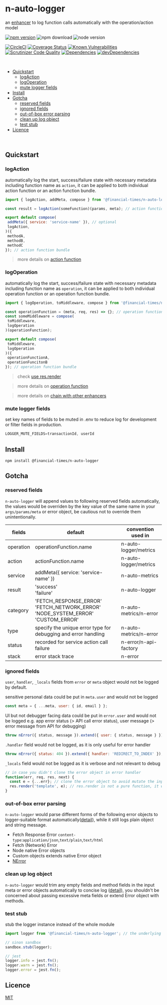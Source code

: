 # n-auto-logger 

an [enhancer](https://github.com/Financial-Times/n-express-enhancer) to log function calls automatically with the operation/action model

[![npm version](https://badge.fury.io/js/%40financial-times%2Fn-auto-logger.svg)](https://badge.fury.io/js/%40financial-times%2Fn-auto-logger)
![npm download](https://img.shields.io/npm/dm/@financial-times/n-auto-logger.svg)
![node version](https://img.shields.io/node/v/@financial-times/n-auto-logger.svg)


[![CircleCI](https://circleci.com/gh/Financial-Times/n-auto-logger.svg?style=shield)](https://circleci.com/gh/Financial-Times/n-auto-logger)
[![Coverage Status](https://coveralls.io/repos/github/Financial-Times/n-auto-logger/badge.svg?branch=master)](https://coveralls.io/github/Financial-Times/n-auto-logger?branch=master)
[![Known Vulnerabilities](https://snyk.io/test/github/Financial-Times/n-auto-logger/badge.svg)](https://snyk.io/test/github/Financial-Times/n-auto-logger)
[![Scrutinizer Code Quality](https://scrutinizer-ci.com/g/Financial-Times/n-auto-logger/badges/quality-score.png?b=master)](https://scrutinizer-ci.com/g/Financial-Times/n-auto-logger/?branch=master)
[![Dependencies](https://david-dm.org/Financial-Times/n-auto-logger.svg)](https://david-dm.org/Financial-Times/n-auto-logger)
[![devDependencies](https://david-dm.org/Financial-Times/n-auto-logger/dev-status.svg)](https://david-dm.org/Financial-Times/n-auto-logger?type=dev)

<br>

- [Quickstart](#quickstart)
  * [logAction](#logaction)
  * [logOperation](#logoperation)
  * [mute logger fields](#mute-logger-fields)
- [Install](#install)
- [Gotcha](#gotcha)
  * [reserved fields](#reserved-fields)
  * [ignored fields](#ignored-fields)
  * [out-of-box error parsing](#out-of-box-error-parsing)
  * [clean up log object](#clean-up-log-object)
  * [test stub](#test-stub)
- [Licence](#licence)

<br>

## Quickstart

### logAction

automatically log the start, success/failure state with necessary metadata including function name as `action`, it can be applied to both individual action function or an action function bundle.

```js
import { logAction, addMeta, compose } from '@financial-times/n-auto-logger';

const result = logAction(someFunction)(params, meta); // action function

export default compose(
 addMeta({ service: 'service-name' }), // optional
 logAction,
)({ 
 methodA, 
 methodB, 
 methodC 
}); // action function bundle
```

> more details on [action function](https://github.com/financial-Times/n-express-enhancer#action-function)

### logOperation

automatically log the start, success/failure state with necessary metadata including function name as `operation`, it can be applied to both individual operation function or an operation function bundle.

```js
import { logOperation, toMiddleware, compose } from '@financial-times/n-auto-logger';

const operationFunction = (meta, req, res) => {}; // operation function
const someMiddleware = compose(
 toMiddleware, 
 logOperation
)(operationFunction);

export default compose(
 toMiddleware, 
 logOperation
)({ 
 operationFunctionA, 
 operationFuncitonB 
}); // operation function bundle
```
> check [use res.render](https://github.com/Financial-Times/n-express-enhancer#use-resrender)

> more details on [operation function](https://github.com/financial-Times/n-express-enhancer#operatoin-function)

> more details on [chain with other enhancers](https://github.com/Financial-Times/n-express-enhancer/blob/master/README.md#chain-a-series-of-enhancers)

### mute logger fields

set key names of fields to be muted in .env to reduce log for development or filter fields in production.

```js
LOGGER_MUTE_FIELDS=transactionId, userId
```

## Install
```shell
npm install @financial-times/n-auto-logger
```

## Gotcha

### reserved fields
`n-auto-logger` will append values to following reserved fields automatically, the values would be overriden by the key value of the same name in your `args/params/meta` or error object, be cautious not to override them unintentionally.

| fields    | default                                                                            | convention used in     |
|-----------|------------------------------------------------------------------------------------|------------------------|
| operation | operationFunction.name                                                             | n-auto-logger/metrics  |
| action    | actionFunction.name                                                                | n-auto-logger/metrics  |
| service   | addMeta({ service: 'service-name' })                                               | n-auto-metrics         |
| result    | 'success'<br>'failure'                                                                | n-auto-logger          |
| category  | 'FETCH_RESPONSE_ERROR'<br>'FETCH_NETWORK_ERROR'<br>'NODE_SYSTEM_ERROR'<br>'CUSTOM_ERROR' | n-auto-metrics/n-error |
| type      | specify the unique error type for debugging and error handling                     | n-auto-metrics/n-error |
| status    | recorded for service action call failure                                           | n-error/n-api-factory  |
| stack     | error stack trace                                                                  | n-error                |


### ignored fields
`user`, `handler`, `_locals` fields from `error` or `meta` object would not be logged by default.

sensitive personal data could be put in `meta.user` and would not be logged
```js
const meta = { ...meta, user: { id, email } };
```

UI but not debugger facing data could be put in `error.user` and would not be logged
e.g. app error status (> API call error status), user message (> error message from API for debugging)

```js
throw nError({ status, message }).extend({ user: { status, message } });
````

`.handler` field would not be logged, as it is only useful for error handler
```js
throw nError({ status: 404 }).extend({ handler: 'REDIRECT_TO_INDEX' });
```

`_locals` field would not be logged as it is verbose and not relevant to debug
```js
// in case you didn't clone the error object in error handler
function(err, req, res, next) {
  const e = {...err}; // clone the error object to avoid mutate the input
  res.render('template', e); // res.render is not a pure function, it would assign _locals to e
}
```

### out-of-box error parsing

`n-auto-logger` would parse different forms of the following error objects to logger-suitable format automatically([detail](src/failure.js)), while it still logs plain object and string message.
* Fetch Response Error `content-type`:`application/json`,`text/plain`,`text/html`
* Fetch (Network) Error
* Node native Error objects
* Custom objects extends native Error object
* [NError](https://github.com/Financial-Times/n-error)

### clean up log object

`n-auto-logger` would trim any empty fields and method fields in the input meta or error objects automatically to concise log ([detail](src/index.js)), you shouldn't be concerned about passing excessive meta fields or extend Error object with methods.

### test stub

stub the logger instance instead of the whole module

```js
import logger from '@financial-times/n-auto-logger'; // the underlying logger instance (`n-logger`)

// sinon sandbox
sandbox.stub(logger);

// jest
logger.info = jest.fn();
logger.warn = jest.fn();
logger.error = jest.fn();
```

## Licence
[MIT](/LICENSE)
